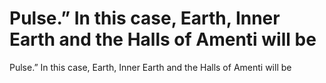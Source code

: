 # Pulse.” In this case, Earth, Inner Earth and the Halls of Amenti will be

Pulse.” In this case, Earth, Inner Earth and the Halls of Amenti will be